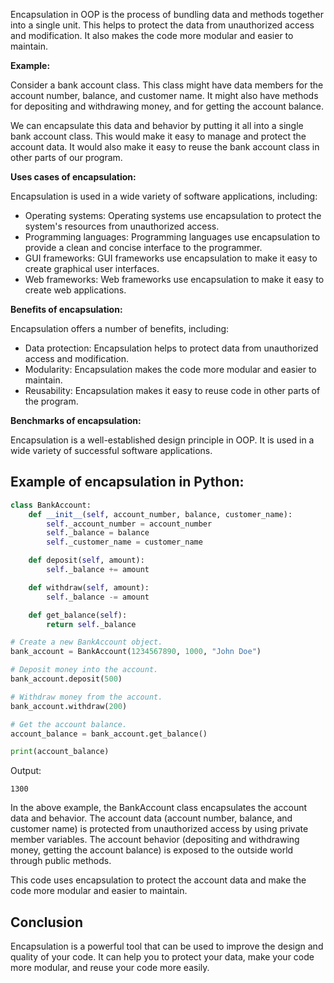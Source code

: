 Encapsulation in OOP is the process of bundling data and methods together into a single unit. This helps to protect the data from unauthorized access and modification. It also makes the code more modular and easier to maintain.

**Example:**

Consider a bank account class. This class might have data members for the account number, balance, and customer name. It might also have methods for depositing and withdrawing money, and for getting the account balance.

We can encapsulate this data and behavior by putting it all into a single bank account class. This would make it easy to manage and protect the account data. It would also make it easy to reuse the bank account class in other parts of our program.

**Uses cases of encapsulation:**

Encapsulation is used in a wide variety of software applications, including:

* Operating systems: Operating systems use encapsulation to protect the system's resources from unauthorized access.
* Programming languages: Programming languages use encapsulation to provide a clean and concise interface to the programmer.
* GUI frameworks: GUI frameworks use encapsulation to make it easy to create graphical user interfaces.
* Web frameworks: Web frameworks use encapsulation to make it easy to create web applications.

**Benefits of encapsulation:**

Encapsulation offers a number of benefits, including:

* Data protection: Encapsulation helps to protect data from unauthorized access and modification.
* Modularity: Encapsulation makes the code more modular and easier to maintain.
* Reusability: Encapsulation makes it easy to reuse code in other parts of the program.

**Benchmarks of encapsulation:**

Encapsulation is a well-established design principle in OOP. It is used in a wide variety of successful software applications.

## Example of encapsulation in Python:

```python
class BankAccount:
    def __init__(self, account_number, balance, customer_name):
        self._account_number = account_number
        self._balance = balance
        self._customer_name = customer_name

    def deposit(self, amount):
        self._balance += amount

    def withdraw(self, amount):
        self._balance -= amount

    def get_balance(self):
        return self._balance

# Create a new BankAccount object.
bank_account = BankAccount(1234567890, 1000, "John Doe")

# Deposit money into the account.
bank_account.deposit(500)

# Withdraw money from the account.
bank_account.withdraw(200)

# Get the account balance.
account_balance = bank_account.get_balance()

print(account_balance)
```

Output:

```
1300
```

In the above example, the BankAccount class encapsulates the account data and behavior. The account data (account number, balance, and customer name) is protected from unauthorized access by using private member variables. The account behavior (depositing and withdrawing money, getting the account balance) is exposed to the outside world through public methods.

This code uses encapsulation to protect the account data and make the code more modular and easier to maintain.

## Conclusion

Encapsulation is a powerful tool that can be used to improve the design and quality of your code. It can help you to protect your data, make your code more modular, and reuse your code more easily.